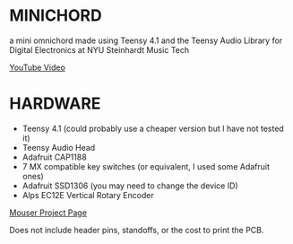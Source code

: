 # MINICHORD
 a mini omnichord made using Teensy 4.1 and the Teensy Audio Library for Digital Electronics at NYU Steinhardt Music Tech

 [YouTube Video](https://www.youtube.com/watch?v=LYFFMY3H_Zw)

# HARDWARE
 - Teensy 4.1 (could probably use a cheaper version but I have not tested it)
 - Teensy Audio Head
 - Adafruit CAP1188 
 - 7 MX compatible key switches (or equivalent, I used some Adafruit ones)
 - Adafruit SSD1306 (you may need to change the device ID)
 - Alps EC12E Vertical Rotary Encoder

[Mouser Project Page](https://www.mouser.com/ProjectManager/ProjectDetail.aspx?AccessID=75f0d25f79)

Does not include header pins, standoffs, or the cost to print the PCB. 
